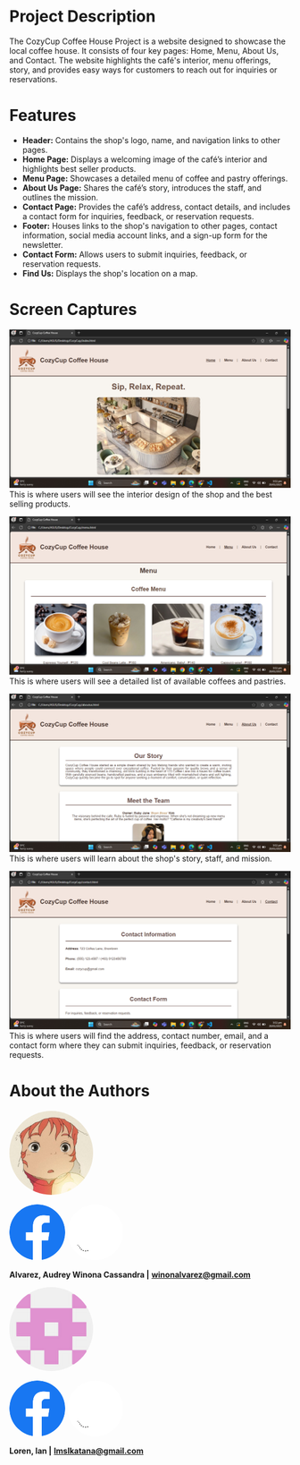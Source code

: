 # Project Description

The CozyCup Coffee House Project is a website designed to showcase the local coffee house. It consists of four key pages: Home, Menu, About Us, and Contact. The website highlights the café's interior, menu offerings, story, and provides easy ways for customers to reach out for inquiries or reservations.

# Features


- **Header:** Contains the shop's logo, name, and navigation links to other pages.
- **Home Page:** Displays a welcoming image of the café’s interior and highlights best seller products.
- **Menu Page:** Showcases a detailed menu of coffee and pastry offerings.
- **About Us Page:** Shares the café’s story, introduces the staff, and outlines the mission. 
- **Contact Page:** Provides the café’s address, contact details, and includes a contact form for inquiries, feedback, or reservation requests.
- **Footer:** Houses links to the shop's navigation to other pages, contact information, social media account links, and a sign-up form for the newsletter.
- **Contact Form:** Allows users to submit inquiries, feedback, or reservation requests.
- **Find Us:** Displays the shop's location on a map.

# Screen Captures

![Home Page IMG](img\home.png "Home Page")
This is where users will see the interior design of the shop and the best selling products.

![Menu Page IMG](img\menu.png "Menu Page")
This is where users will see a detailed list of available coffees and pastries.

![About Us Page IMG](img\aboutus.png "About Us Page")
This is where users will learn about the shop's story, staff, and mission.

![Contact Page IMG](img\contact.png "Contact Page")
This is where users will find the address, contact number, email, and a contact form where they can submit inquiries, feedback, or reservation requests.

# About the Authors

<img src="img\winona.jpg" width="150" style="border-radius: 50%;">

[<img src="img\Facebook.png" width="100" style="border-radius: 50%;">](https://www.facebook.com/winavrz/) [<img src="img\Github.png" width="100
" style="border-radius: 50%;">](https://github.com/usernamewin)

**Alvarez, Audrey Winona Cassandra |**
**winonalvarez@gmail.com**

<img src="img\ian.jpg" width="150" style="border-radius: 50%;">

[<img src="img\Facebook.png" width="100" style="border-radius: 50%;">](https://www.facebook.com/Yanyanlrn) [<img src="img\Github.png" width="100" style="border-radius: 50%;">](https://github.com/urthemang)

**Loren, Ian |**
**lmslkatana@gmail.com**